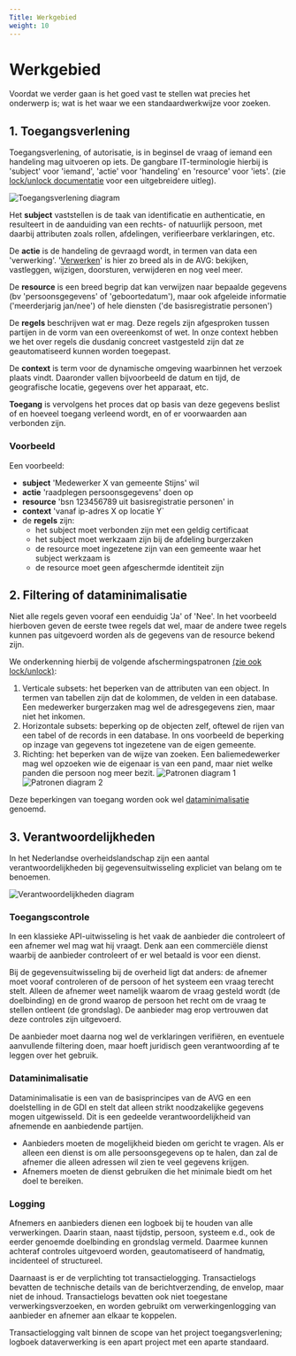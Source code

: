 ```yaml
---
Title: Werkgebied
weight: 10
---
```


# Werkgebied 

Voordat we verder gaan is het goed vast te stellen wat precies het onderwerp is; wat is het waar we een standaardwerkwijze voor zoeken.

## 1. Toegangsverlening

Toegangsverlening, of autorisatie, is in beginsel de vraag of iemand een handeling mag uitvoeren op iets. 
De gangbare IT-terminologie hierbij is 'subject' voor 'iemand', 'actie' voor 'handeling' en 'resource' voor 'iets'.
(zie [lock/unlock documentatie](https://kadaster-labs.github.io/lock-unlock-docs/afscherming/autorisatie/) voor een uitgebreidere uitleg).

![Toegangsverlening diagram](/images/2.1toegangsverlening.png)

Het **subject** vaststellen is de taak van identificatie en authenticatie, en resulteert in de aanduiding van een rechts- of natuurlijk persoon, met daarbij
attributen zoals rollen, afdelingen, verifieerbare verklaringen, etc.

De **actie** is de handeling de gevraagd wordt, in termen van data een 'verwerking'. '[Verwerken](https://www.autoriteitpersoonsgegevens.nl/themas/basis-avg/privacy-en-persoonsgegevens/verwerken-van-persoonsgegevens)' is hier zo breed als in de AVG: bekijken, vastleggen, 
wijzigen, doorsturen, verwijderen en nog veel meer.

De **resource** is een breed begrip dat kan verwijzen naar bepaalde gegevens (bv 'persoonsgegevens' of 'geboortedatum'), maar ook afgeleide informatie
('meerderjarig jan/nee') of hele diensten ('de basisregistratie personen')

De **regels** beschrijven wat er mag. Deze regels zijn afgesproken tussen partijen in de vorm van een overeenkomst of wet.
In onze context hebben we het over regels die dusdanig concreet vastgesteld zijn dat ze geautomatiseerd kunnen worden toegepast.

De **context** is term voor de dynamische omgeving waarbinnen het verzoek plaats vindt. Daaronder vallen bijvoorbeeld de datum en tijd, 
de geografische locatie, gegevens over het apparaat, etc.

**Toegang** is vervolgens het proces dat op basis van deze gegevens beslist of en hoeveel toegang verleend wordt,
en of er voorwaarden aan verbonden zijn.

### Voorbeeld

Een voorbeeld:

- **subject** 'Medewerker X van gemeente Stijns' wil 
- **actie** 'raadplegen persoonsgegevens' doen op 
- **resource** 'bsn 123456789 uit basisregistratie personen' in
- **context** 'vanaf ip-adres X op locatie Y`
- de **regels** zijn:
  - het subject moet verbonden zijn met een geldig certificaat
  - het subject moet werkzaam zijn bij de afdeling burgerzaken
  - de resource moet ingezetene zijn van een gemeente waar het subject werkzaam is
  - de resource moet geen afgeschermde identiteit zijn

## 2. Filtering of dataminimalisatie

Niet alle regels geven vooraf een eenduidig 'Ja' of 'Nee'. In het voorbeeld hierboven geven de eerste twee regels dat wel,
maar de andere twee regels kunnen pas uitgevoerd worden als de gegevens van de resource bekend zijn.

We onderkenning hierbij de volgende afschermingspatronen [(zie ook lock/unlock)](https://kadaster-labs.github.io/lock-unlock-docs/afscherming/afschermingspatronen/):
1. Verticale subsets: het beperken van de attributen van een object. In termen van tabellen zijn dat de kolommen, de velden in een database. 
Een medewerker burgerzaken mag wel de adresgegevens zien, maar niet het inkomen.
2. Horizontale subsets: beperking op de objecten zelf, oftewel de rijen van een tabel of de records in een database.
In ons voorbeeld de beperking op inzage van gegevens tot ingezetene van de eigen gemeente.
3. Richting: het beperken van de wijze van zoeken. Een baliemedewerker mag wel opzoeken wie de eigenaar is van een pand,
maar niet welke panden die persoon nog meer bezit.
![Patronen diagram 1](/images/2.1patronen1.png)
![Patronen diagram 2](/images/2.1patronen2.png)

Deze beperkingen van toegang worden ook wel [dataminimalisatie](https://www.autoriteitpersoonsgegevens.nl/themas/basis-avg/avg-algemeen/de-avg-in-het-kort#:~:text=Dataminimalisatie) genoemd.

## 3. Verantwoordelijkheden

In het Nederlandse overheidslandschap zijn een aantal verantwoordelijkheden bij gegevensuitwisseling expliciet van belang om te benoemen.

![Verantwoordelijkheden diagram](/images/2.1verantwoordelijkheden.png)

### Toegangscontrole

In een klassieke API-uitwisseling is het vaak de aanbieder die controleert of een afnemer wel mag wat hij vraagt.
Denk aan een commerciële dienst waarbij de aanbieder controleert of er wel betaald is voor een dienst.

Bij de gegevensuitwisseling bij de overheid ligt dat anders: de afnemer moet vooraf controleren of de persoon of het systeem
een vraag terecht stelt. Alleen de afnemer weet namelijk waarom de vraag gesteld wordt (de doelbinding) en de grond waarop de persoon het recht
om de vraag te stellen ontleent (de grondslag). De aanbieder mag erop vertrouwen dat deze controles zijn uitgevoerd.

De aanbieder moet daarna nog wel de verklaringen verifiëren, en eventuele aanvullende filtering doen,
maar hoeft juridisch geen verantwoording af te leggen over het gebruik.

### Dataminimalisatie 

Dataminimalisatie is een van de basisprincipes van de AVG en een doelstelling in de GDI en stelt dat alleen strikt noodzakelijke gegevens mogen uitgewisseld.
Dit is een gedeelde verantwoordelijkheid van afnemende en aanbiedende partijen.
- Aanbieders moeten de mogelijkheid bieden om gericht te vragen. Als er alleen een dienst is om alle persoonsgegevens op
  te halen, dan zal de afnemer die alleen adressen wil zien te veel gegevens krijgen.
- Afnemers moeten de dienst gebruiken die het minimale biedt om het doel te bereiken.

### Logging

Afnemers en aanbieders dienen een logboek bij te houden van alle verwerkingen.
Daarin staan, naast tijdstip, persoon, systeem e.d., ook de eerder genoemde doelbinding en grondslag vermeld. Daarmee
kunnen achteraf controles uitgevoerd worden, geautomatiseerd of handmatig, incidenteel of structureel.

Daarnaast is er de verplichting tot transactielogging. Transactielogs bevatten de technische details van de berichtverzending, de envelop,
maar niet de inhoud. Transactielogs bevatten ook niet toegestane verwerkingsverzoeken, en worden gebruikt om verwerkingenlogging van
aanbieder en afnemer aan elkaar te koppelen.

Transactielogging valt binnen de scope van het project toegangsverlening; logboek dataverwerking is een apart project met een aparte standaard.

